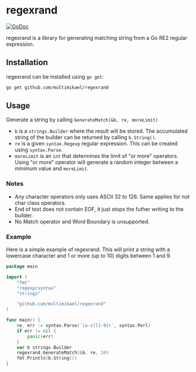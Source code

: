 # regexrand
[![GoDoc](https://godoc.org/github.com/multimikael/regexrand?status.png)](http://godoc.org/github.com/multimikael/regexrand)

regexrand is a library for generating matching string from a Go RE2 regular expression. 

## Installation
regexrand can be installed using `go get`:
```sh
go get github.com/multimikael/regexrand
```

## Usage
Generate a string by calling `GenerateMatch(&b, re, moreLimit)` 
* `b` is a `strings.Builder` where the result will be stored. The accumulated string of the builder can be returned by calling `b.String()`. 
* `re` is a given `syntax.Regexp` regular expression. This can be created using `syntax.Parse`.
* `moreLimit` is an `int` that determines the limit of "or more" operators. Using "or more" operator will generate a random integer between a minimum value and `moreLimit`.

### Notes
* Any character operators only uses ASCII 32 to 126. Same applies for *not* char class operators. 
* End of text does not contain EOF, it just stops the futher writing to the builder.
* No Match operator and Word Boundary is unsupported.

### Example
Here is a simple example of regexrand. This will print a string with a lowercase character and 1 or more (up to 10) digits between 1 and 9.
```go
package main

import (
	"fmt"
	"regexp/syntax"
	"strings"

	"github.com/multimikael/regexrand"
)

func main() {
	re, err := syntax.Parse(`[a-z][1-9]+`, syntax.Perl)
	if err != nil {
		panic(err)
	}
	var b strings.Builder
	regexrand.GenerateMatch(&b, re, 10)
	fmt.Println(b.String())
}
```